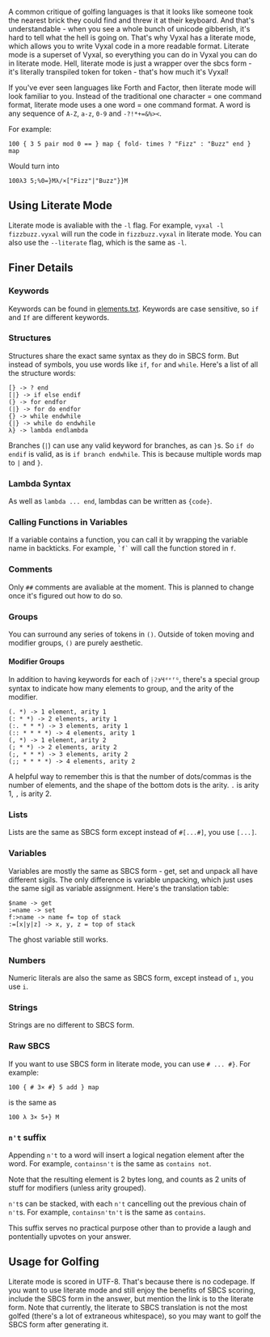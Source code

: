 A common critique of golfing languages is that it looks like someone took the nearest brick they could
find and threw it at their keyboard. And that's understandable - when you see a whole bunch of unicode
gibberish, it's hard to tell what the hell is going on. That's why Vyxal has a literate mode, which
allows you to write Vyxal code in a more readable format. Literate mode is a superset of Vyxal, so
everything you can do in Vyxal you can do in literate mode. Hell, literate mode is just a wrapper over
the sbcs form - it's literally transpiled token for token - that's how much it's Vyxal!

If you've ever seen languages like Forth and Factor, then literate mode will look familiar to you.
Instead of the traditional one character = one command format, literate mode uses a one word = one
command format. A word is any sequence of `A-Z`, `a-z`, `0-9` and `-?!*+=&%><`.

For example:

```
100 { 3 5 pair mod 0 == } map { fold- times ? "Fizz" : "Buzz" end } map
```

Would turn into

```
100λ3 5;%0=}Mλ/×["Fizz"|"Buzz"}}M
```

## Using Literate Mode

Literate mode is avaliable with the `-l` flag. For example, `vyxal -l fizzbuzz.vyxal` will run the code
in `fizzbuzz.vyxal` in literate mode. You can also use the `--literate` flag, which is the same as
`-l`.

## Finer Details

### Keywords

Keywords can be found in [elements.txt](elements.txt). Keywords are case sensitive, so `if` and `If` are different keywords.

### Structures

Structures share the exact same syntax as they do in SBCS form. But instead of symbols, you use words
like `if`, `for` and `while`. Here's a list of all the structure words:

```
[} -> ? end
[|} -> if else endif
(} -> for endfor
(|} -> for do endfor
{} -> while endwhile
{|} -> while do endwhile
λ} -> lambda endlambda
```

Branches (`|`) can use any valid keyword for branches, as can `}`s. So `if do endif` is valid, as is `if branch endwhile`. This is because multiple words map to `|` and `}`.

### Lambda Syntax

As well as `lambda ... end`, lambdas can be written as `{code}`.

### Calling Functions in Variables

If a variable contains a function, you can call it by wrapping the variable name in
backticks. For example, `` `f` `` will call the function stored in `f`.

### Comments

Only `##` comments are avaliable at the moment. This is planned to change once it's figured out how to
do so.

### Groups

You can surround any series of tokens in `()`. Outside of token moving and modifier
groups, `()` are purely aesthetic. 

#### Modifier Groups

In addition to having keywords for each of `⸠ϩэЧᵈᵉᶠᴳ`, there's a special group
syntax to indicate how many elements to group, and the arity of the modifier.

```
(. *) -> 1 element, arity 1
(: * *) -> 2 elements, arity 1
(:. * * *) -> 3 elements, arity 1
(:: * * * *) -> 4 elements, arity 1
(, *) -> 1 element, arity 2
(; * *) -> 2 elements, arity 2
(;, * * *) -> 3 elements, arity 2
(;; * * * *) -> 4 elements, arity 2
```

A helpful way to remember this is that the number of dots/commas is the number of elements, and the shape of the bottom dots is the arity. `.` is arity 1, `,` is arity 2.

### Lists

Lists are the same as SBCS form except instead of `#[...#]`, you use `[...]`.

### Variables

Variables are mostly the same as SBCS form - get, set and unpack all have different sigils. The only
difference is variable unpacking, which just uses the same sigil as variable assignment. Here's the
translation table:

```
$name -> get
:=name -> set
f:>name -> name f= top of stack
:=[x|y|z] -> x, y, z = top of stack
```

The ghost variable still works.

### Numbers

Numeric literals are also the same as SBCS form, except instead of `ı`, you use `i`.

### Strings

Strings are no different to SBCS form.

### Raw SBCS

If you want to use SBCS form in literate mode, you can use `# ... #}`. For example:

```
100 { # 3× #} 5 add } map
```

is the same as

```
100 λ 3× 5+} M
```

### `n't` suffix

Appending `n't` to a word will insert a logical negation element after the
word. For example, `containsn't` is the same as `contains not`.

Note that the resulting element is 2 bytes long, and counts as 2 units of
stuff for modifiers (unless arity grouped).

`n't`s can be stacked, with each `n't` cancelling out the previous chain of
`n't`s. For example, `containsn'tn't` is the same as `contains`.

This suffix serves no practical purpose other than to provide a laugh and
pontentially upvotes on your answer.

## Usage for Golfing

Literate mode is scored in UTF-8. That's because there is no codepage. If you want to use literate
mode and still enjoy the benefits of SBCS scoring, include the SBCS form in the answer, but mention
the link is to the literate form. Note that currently, the literate to SBCS translation is not
the most golfed (there's a lot of extraneous whitespace), so you may want to golf the SBCS form after
generating it.
